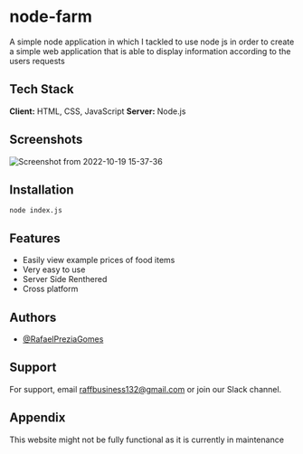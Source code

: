 # node-farm

A simple node application in which I tackled to use node js in order to create a simple web application that is able to display information according to the users requests

## Tech Stack

**Client:** HTML, CSS, JavaScript
**Server:** Node.js

## Screenshots

![Screenshot from 2022-10-19 15-37-36](https://user-images.githubusercontent.com/60278396/196787459-cd0e1bd0-493b-4422-8b90-e04cf32aeb51.png)

## Installation

```
node index.js

```

## Features

- Easily view example prices of food items
- Very easy to use 
- Server Side Renthered
- Cross platform


## Authors

- [@RafaelPreziaGomes](https://github.com/RafaelPreziaGomes)


## Support

For support, email raffbusiness132@gmail.com or join our Slack channel.

## Appendix


This website might not be fully functional as it is currently in maintenance
